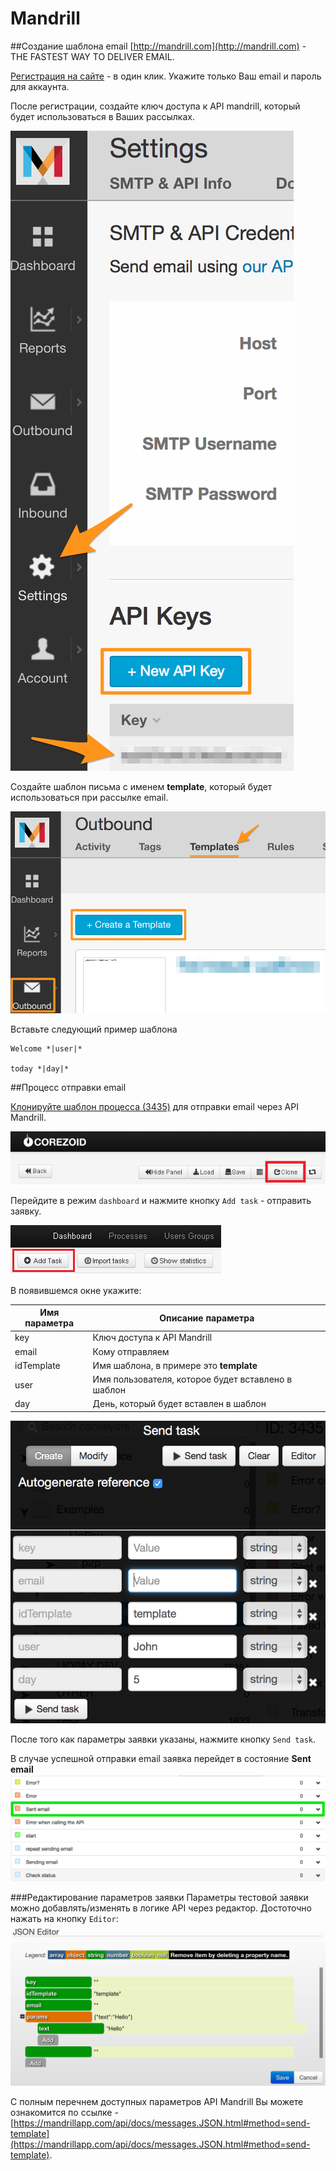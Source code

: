 # Mandrill

##Создание шаблона email
[http://mandrill.com](http://mandrill.com) - THE FASTEST WAY TO DELIVER EMAIL.

[Регистрация на сайте](https://mandrill.com/signup/) -  в один клик. Укажите только Ваш email и пароль для аккаунта.

После регистрации, создайте ключ доступа к API mandrill, который будет использоваться в Ваших рассылках.

![](../img/mandrill_key.png)

Создайте шаблон письма с именем **template**, который будет использоваться при рассылке email.

![](../img/mandrill_create_template.png)

Вставьте следующий пример шаблона
```
Welcome *|user|*

today *|day|*
```

##Процесс отправки email

[Клонируйте шаблон процесса (3435)](https://www.corezoid.com/admin/edit_conv/3435) для отправки email через API Mandrill.

![](../img/mandrill_copy_conveyor.png)

Перейдите в режим `dashboard` и нажмите кнопку `Add task` - отправить заявку.

![](../img/mandrill_dashboard.png)

В появившемся окне укажите:

|Имя параметра|Описание параметра|
|--|--|
|key|Ключ доступа к API Mandrill|
|email|Кому отправляем|
|idTemplate|Имя шаблона, в примере это **template**|
|user|Имя пользователя, которое будет вставлено в шаблон|
|day|День, который будет вставлен в шаблон|

![](../img/mandrill_send_task.png)


После того как параметры заявки указаны, нажмите кнопку `Send task`.

В случае успешной отправки email заявка перейдет в состояние **Sent email**
![](../img/success_sent_mandrill.png)

###Редактирование параметров заявки
Параметры тестовой заявки можно добавлять/изменять в логике API через редактор. Достоточно нажать на кнопку `Editor`:
![](../img/mandrill_edit_task.png)


С полным перечнем доступных параметров API Mandrill Вы можете ознакомится по ссылке - [https://mandrillapp.com/api/docs/messages.JSON.html#method=send-template](https://mandrillapp.com/api/docs/messages.JSON.html#method=send-template).
